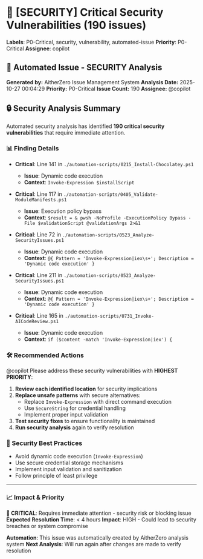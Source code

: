 # 🚨 [SECURITY] Critical Security Vulnerabilities (190 issues)

**Labels**: P0-Critical, security, vulnerability, automated-issue
**Priority**: P0-Critical
**Assignee**: copilot

## 🤖 Automated Issue - SECURITY Analysis

**Generated by:** AitherZero Issue Management System
**Analysis Date:** 2025-10-27 00:04:29
**Priority:** P0-Critical
**Issue Count:** 190
**Assignee:** @copilot

## 🔒 Security Analysis Summary

Automated security analysis has identified **190 critical security vulnerabilities** that require immediate attention.

### 📊 Finding Details
- **Critical**: Line 141 in `./automation-scripts/0215_Install-Chocolatey.ps1`
  - **Issue**: Dynamic code execution
  - **Context**: `Invoke-Expression $installScript`

- **Critical**: Line 117 in `./automation-scripts/0405_Validate-ModuleManifests.ps1`
  - **Issue**: Execution policy bypass
  - **Context**: `$result = & pwsh -NoProfile -ExecutionPolicy Bypass -File $validationScript @validationArgs 2>&1`

- **Critical**: Line 72 in `./automation-scripts/0523_Analyze-SecurityIssues.ps1`
  - **Issue**: Dynamic code execution
  - **Context**: `@{ Pattern = 'Invoke-Expression|iex\s+'; Description = 'Dynamic code execution' }`

- **Critical**: Line 211 in `./automation-scripts/0523_Analyze-SecurityIssues.ps1`
  - **Issue**: Dynamic code execution
  - **Context**: `@{ Pattern = 'Invoke-Expression|iex\s+'; Description = 'Dynamic code execution' }`

- **Critical**: Line 165 in `./automation-scripts/0731_Invoke-AICodeReview.ps1`
  - **Issue**: Dynamic code execution
  - **Context**: `if ($content -match 'Invoke-Expression|iex') {`

### 🛠️ Recommended Actions

@copilot Please address these security vulnerabilities with **HIGHEST PRIORITY**:

1. **Review each identified location** for security implications
2. **Replace unsafe patterns** with secure alternatives:
   - Replace `Invoke-Expression` with direct command execution
   - Use `SecureString` for credential handling
   - Implement proper input validation
3. **Test security fixes** to ensure functionality is maintained
4. **Run security analysis** again to verify resolution

### 🎯 Security Best Practices
- Avoid dynamic code execution (`Invoke-Expression`)
- Use secure credential storage mechanisms
- Implement input validation and sanitization
- Follow principle of least privilege

---
### 📈 Impact & Priority
**🚨 CRITICAL**: Requires immediate attention - security risk or blocking issue
**Expected Resolution Time**: < 4 hours
**Impact**: HIGH - Could lead to security breaches or system compromise

**Automation**: This issue was automatically created by AitherZero analysis system
**Next Analysis**: Will run again after changes are made to verify resolution
